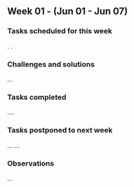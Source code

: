 ## Week 01 - (Jun 01 - Jun 07)

### Tasks scheduled for this week

.
.


### Challenges and solutions

...


### Tasks completed

....

### Tasks postponed to next week

...
...

### Observations

...

